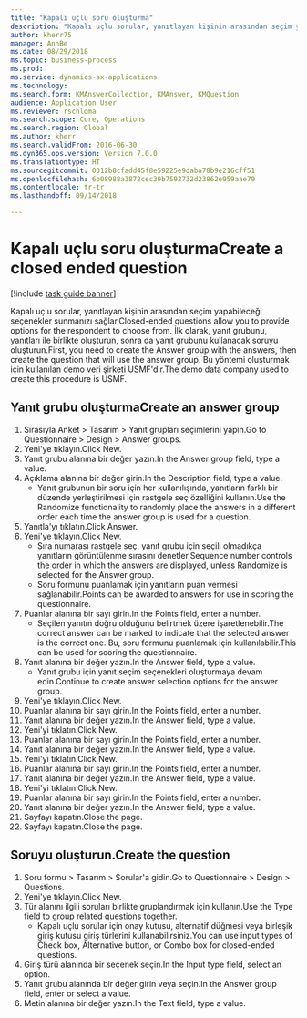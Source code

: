 ```yaml
--- 
title: "Kapalı uçlu soru oluşturma"
description: "Kapalı uçlu sorular, yanıtlayan kişinin arasından seçim yapabileceği seçenekler sunmanızı sağlar."
author: kherr75
manager: AnnBe
ms.date: 08/29/2018
ms.topic: business-process
ms.prod: 
ms.service: dynamics-ax-applications
ms.technology: 
ms.search.form: KMAnswerCollection, KMAnswer, KMQuestion
audience: Application User
ms.reviewer: rschloma
ms.search.scope: Core, Operations
ms.search.region: Global
ms.author: kherr
ms.search.validFrom: 2016-06-30
ms.dyn365.ops.version: Version 7.0.0
ms.translationtype: HT
ms.sourcegitcommit: 0312b8cfadd45f8e59225e9daba78b9e216cff51
ms.openlocfilehash: 6b08988a3872cec39b7592732d23862e959aae79
ms.contentlocale: tr-tr
ms.lasthandoff: 09/14/2018

---
```

# <a name="create-a-closed-ended-question"></a><span data-ttu-id="2c4d1-103">Kapalı uçlu soru oluşturma</span><span class="sxs-lookup"><span data-stu-id="2c4d1-103">Create a closed ended question</span></span>

[!include [task guide banner](../../includes/task-guide-banner.md)]

<span data-ttu-id="2c4d1-104">Kapalı uçlu sorular, yanıtlayan kişinin arasından seçim yapabileceği seçenekler sunmanızı sağlar.</span><span class="sxs-lookup"><span data-stu-id="2c4d1-104">Closed-ended questions allow you to provide options for the respondent to choose from.</span></span> <span data-ttu-id="2c4d1-105">İlk olarak, yanıt grubunu, yanıtları ile birlikte oluşturun, sonra da yanıt grubunu kullanacak soruyu oluşturun.</span><span class="sxs-lookup"><span data-stu-id="2c4d1-105">First, you need to create the Answer group with the answers, then create the question that will use the answer group.</span></span> <span data-ttu-id="2c4d1-106">Bu yöntemi oluşturmak için kullanılan demo veri şirketi USMF'dir.</span><span class="sxs-lookup"><span data-stu-id="2c4d1-106">The demo data company used to create this procedure is USMF.</span></span>


## <a name="create-an-answer-group"></a><span data-ttu-id="2c4d1-107">Yanıt grubu oluşturma</span><span class="sxs-lookup"><span data-stu-id="2c4d1-107">Create an answer group</span></span>
1. <span data-ttu-id="2c4d1-108">Sırasıyla Anket > Tasarım > Yanıt grupları seçimlerini yapın.</span><span class="sxs-lookup"><span data-stu-id="2c4d1-108">Go to Questionnaire > Design > Answer groups.</span></span>
2. <span data-ttu-id="2c4d1-109">Yeni'ye tıklayın.</span><span class="sxs-lookup"><span data-stu-id="2c4d1-109">Click New.</span></span>
3. <span data-ttu-id="2c4d1-110">Yanıt grubu alanına bir değer yazın.</span><span class="sxs-lookup"><span data-stu-id="2c4d1-110">In the Answer group field, type a value.</span></span>
4. <span data-ttu-id="2c4d1-111">Açıklama alanına bir değer girin.</span><span class="sxs-lookup"><span data-stu-id="2c4d1-111">In the Description field, type a value.</span></span>
    * <span data-ttu-id="2c4d1-112">Yanıt grubunun bir soru için her kullanılışında, yanıtların farklı bir düzende yerleştirilmesi için rastgele seç özelliğini kullanın.</span><span class="sxs-lookup"><span data-stu-id="2c4d1-112">Use the Randomize functionality to randomly place the answers in a different order each time the answer group is used for a question.</span></span>  
5. <span data-ttu-id="2c4d1-113">Yanıtla'yı tıklatın.</span><span class="sxs-lookup"><span data-stu-id="2c4d1-113">Click Answer.</span></span>
6. <span data-ttu-id="2c4d1-114">Yeni'ye tıklayın.</span><span class="sxs-lookup"><span data-stu-id="2c4d1-114">Click New.</span></span>
    * <span data-ttu-id="2c4d1-115">Sıra numarası rastgele seç, yanıt grubu için seçili olmadıkça yanıtların görüntülenme sırasını denetler.</span><span class="sxs-lookup"><span data-stu-id="2c4d1-115">Sequence number controls the order in which the answers are displayed, unless Randomize is selected for the Answer group.</span></span>  
    * <span data-ttu-id="2c4d1-116">Soru formunu puanlamak için yanıtların puan vermesi sağlanabilir.</span><span class="sxs-lookup"><span data-stu-id="2c4d1-116">Points can be awarded to answers for use in scoring the questionnaire.</span></span>  
7. <span data-ttu-id="2c4d1-117">Puanlar alanına bir sayı girin.</span><span class="sxs-lookup"><span data-stu-id="2c4d1-117">In the Points field, enter a number.</span></span>
    * <span data-ttu-id="2c4d1-118">Seçilen yanıtın doğru olduğunu belirtmek üzere işaretlenebilir.</span><span class="sxs-lookup"><span data-stu-id="2c4d1-118">The correct answer can be marked to indicate that the selected answer is the correct one.</span></span> <span data-ttu-id="2c4d1-119">Bu, soru formunu puanlamak için kullanılabilir.</span><span class="sxs-lookup"><span data-stu-id="2c4d1-119">This can be used for scoring the questionnaire.</span></span>  
8. <span data-ttu-id="2c4d1-120">Yanıt alanına bir değer yazın.</span><span class="sxs-lookup"><span data-stu-id="2c4d1-120">In the Answer field, type a value.</span></span>
    * <span data-ttu-id="2c4d1-121">Yanıt grubu için yanıt seçim seçenekleri oluşturmaya devam edin.</span><span class="sxs-lookup"><span data-stu-id="2c4d1-121">Continue to create answer selection options for the answer group.</span></span>  
9. <span data-ttu-id="2c4d1-122">Yeni'ye tıklayın.</span><span class="sxs-lookup"><span data-stu-id="2c4d1-122">Click New.</span></span>
10. <span data-ttu-id="2c4d1-123">Puanlar alanına bir sayı girin.</span><span class="sxs-lookup"><span data-stu-id="2c4d1-123">In the Points field, enter a number.</span></span>
11. <span data-ttu-id="2c4d1-124">Yanıt alanına bir değer yazın.</span><span class="sxs-lookup"><span data-stu-id="2c4d1-124">In the Answer field, type a value.</span></span>
12. <span data-ttu-id="2c4d1-125">Yeni'yi tıklatın.</span><span class="sxs-lookup"><span data-stu-id="2c4d1-125">Click New.</span></span>
13. <span data-ttu-id="2c4d1-126">Puanlar alanına bir sayı girin.</span><span class="sxs-lookup"><span data-stu-id="2c4d1-126">In the Points field, enter a number.</span></span>
14. <span data-ttu-id="2c4d1-127">Yanıt alanına bir değer yazın.</span><span class="sxs-lookup"><span data-stu-id="2c4d1-127">In the Answer field, type a value.</span></span>
15. <span data-ttu-id="2c4d1-128">Yeni'yi tıklatın.</span><span class="sxs-lookup"><span data-stu-id="2c4d1-128">Click New.</span></span>
16. <span data-ttu-id="2c4d1-129">Puanlar alanına bir sayı girin.</span><span class="sxs-lookup"><span data-stu-id="2c4d1-129">In the Points field, enter a number.</span></span>
17. <span data-ttu-id="2c4d1-130">Yanıt alanına bir değer yazın.</span><span class="sxs-lookup"><span data-stu-id="2c4d1-130">In the Answer field, type a value.</span></span>
18. <span data-ttu-id="2c4d1-131">Yeni'yi tıklatın.</span><span class="sxs-lookup"><span data-stu-id="2c4d1-131">Click New.</span></span>
19. <span data-ttu-id="2c4d1-132">Puanlar alanına bir sayı girin.</span><span class="sxs-lookup"><span data-stu-id="2c4d1-132">In the Points field, enter a number.</span></span>
20. <span data-ttu-id="2c4d1-133">Yanıt alanına bir değer yazın.</span><span class="sxs-lookup"><span data-stu-id="2c4d1-133">In the Answer field, type a value.</span></span>
21. <span data-ttu-id="2c4d1-134">Sayfayı kapatın.</span><span class="sxs-lookup"><span data-stu-id="2c4d1-134">Close the page.</span></span>
22. <span data-ttu-id="2c4d1-135">Sayfayı kapatın.</span><span class="sxs-lookup"><span data-stu-id="2c4d1-135">Close the page.</span></span>

## <a name="create-the-question"></a><span data-ttu-id="2c4d1-136">Soruyu oluşturun.</span><span class="sxs-lookup"><span data-stu-id="2c4d1-136">Create the question</span></span>
1. <span data-ttu-id="2c4d1-137">Soru formu > Tasarım > Sorular'a gidin.</span><span class="sxs-lookup"><span data-stu-id="2c4d1-137">Go to Questionnaire > Design > Questions.</span></span>
2. <span data-ttu-id="2c4d1-138">Yeni'ye tıklayın.</span><span class="sxs-lookup"><span data-stu-id="2c4d1-138">Click New.</span></span>
3. <span data-ttu-id="2c4d1-139">Tür alanını ilgili soruları birlikte gruplandırmak için kullanın.</span><span class="sxs-lookup"><span data-stu-id="2c4d1-139">Use the Type field to group related questions together.</span></span>
    * <span data-ttu-id="2c4d1-140">Kapalı uçlu sorular için onay kutusu, alternatif düğmesi veya birleşik giriş kutusu giriş türlerini kullanabilirsiniz.</span><span class="sxs-lookup"><span data-stu-id="2c4d1-140">You can use input types of Check box, Alternative button, or Combo box for closed-ended questions.</span></span>  
4. <span data-ttu-id="2c4d1-141">Giriş türü alanında bir seçenek seçin.</span><span class="sxs-lookup"><span data-stu-id="2c4d1-141">In the Input type field, select an option.</span></span>
5. <span data-ttu-id="2c4d1-142">Yanıt grubu alanında bir değer girin veya seçin.</span><span class="sxs-lookup"><span data-stu-id="2c4d1-142">In the Answer group field, enter or select a value.</span></span>
6. <span data-ttu-id="2c4d1-143">Metin alanına bir değer yazın.</span><span class="sxs-lookup"><span data-stu-id="2c4d1-143">In the Text field, type a value.</span></span>


